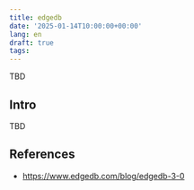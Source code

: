 ```yaml
---
title: edgedb
date: '2025-01-14T10:00:00+00:00'
lang: en
draft: true
tags:
---
```


TBD

## Intro ##

TBD

## References ##

* <https://www.edgedb.com/blog/edgedb-3-0>
